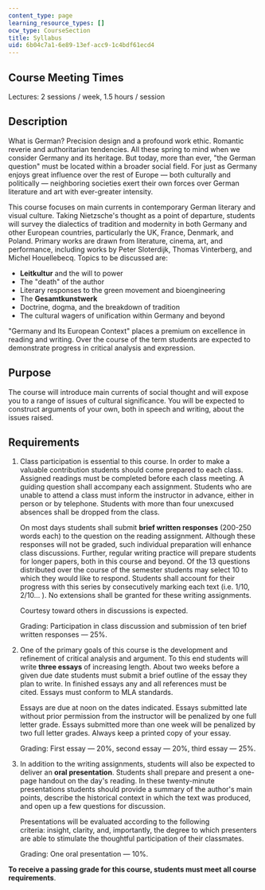```yaml
---
content_type: page
learning_resource_types: []
ocw_type: CourseSection
title: Syllabus
uid: 6b04c7a1-6e89-13ef-acc9-1c4bdf61ecd4
---
```


Course Meeting Times
--------------------

Lectures: 2 sessions / week, 1.5 hours / session

Description
-----------

What is German? Precision design and a profound work ethic. Romantic reverie and authoritarian tendencies. All these spring to mind when we consider Germany and its heritage. But today, more than ever, "the German question" must be located within a broader social field. For just as Germany enjoys great influence over the rest of Europe — both culturally and politically — neighboring societies exert their own forces over German literature and art with ever-greater intensity.

This course focuses on main currents in contemporary German literary and visual culture. Taking Nietzsche's thought as a point of departure, students will survey the dialectics of tradition and modernity in both Germany and other European countries, particularly the UK, France, Denmark, and Poland. Primary works are drawn from literature, cinema, art, and performance, including works by Peter Sloterdijk, Thomas Vinterberg, and Michel Houellebecq. Topics to be discussed are:

*   **Leitkultur** and the will to power
*   The "death" of the author
*   Literary responses to the green movement and bioengineering
*   The **Gesamtkunstwerk**
*   Doctrine, dogma, and the breakdown of tradition
*   The cultural wagers of unification within Germany and beyond

"Germany and Its European Context" places a premium on excellence in reading and writing. Over the course of the term students are expected to demonstrate progress in critical analysis and expression.

Purpose
-------

The course will introduce main currents of social thought and will expose you to a range of issues of cultural significance. You will be expected to construct arguments of your own, both in speech and writing, about the issues raised.

Requirements
------------

1.  Class participation is essential to this course. In order to make a valuable contribution students should come prepared to each class. Assigned readings must be completed before each class meeting. A guiding question shall accompany each assignment. Students who are unable to attend a class must inform the instructor in advance, either in person or by telephone. Students with more than four unexcused absences shall be dropped from the class.
    
    On most days students shall submit **brief written responses** (200-250 words each) to the question on the reading assignment. Although these responses will not be graded, such individual preparation will enhance class discussions. Further, regular writing practice will prepare students for longer papers, both in this course and beyond. Of the 13 questions distributed over the course of the semester students may select 10 to which they would like to respond. Students shall account for their progress with this series by consecutively marking each text (i.e. 1/10, 2/10… ). No extensions shall be granted for these writing assignments. 
    
    Courtesy toward others in discussions is expected.
    
    Grading: Participation in class discussion and submission of ten brief written responses — 25%.
    
2.  One of the primary goals of this course is the development and refinement of critical analysis and argument. To this end students will write **three essays** of increasing length. About two weeks before a given due date students must submit a brief outline of the essay they plan to write. In finished essays any and all references must be cited. Essays must conform to MLA standards.
    
    Essays are due at noon on the dates indicated. Essays submitted late without prior permission from the instructor will be penalized by one full letter grade. Essays submitted more than one week will be penalized by two full letter grades. Always keep a printed copy of your essay. 
    
    Grading: First essay — 20%, second essay — 20%, third essay — 25%.
    
3.  In addition to the writing assignments, students will also be expected to deliver an **oral presentation**. Students shall prepare and present a one-page handout on the day's reading. In these twenty-minute presentations students should provide a summary of the author's main points, describe the historical context in which the text was produced, and open up a few questions for discussion.
    
    Presentations will be evaluated according to the following criteria: insight, clarity, and, importantly, the degree to which presenters are able to stimulate the thoughtful participation of their classmates.
    
    Grading: One oral presentation — 10%.
    

**To receive a passing grade for this course, students must meet all course requirements**.